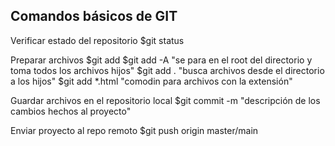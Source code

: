 ## Comandos básicos de GIT

Verificar estado del repositorio
    $git status


Preparar archivos
    $git add <file>
    $git add -A "se para en el root del directorio y toma todos los archivos hijos"
    $git add . "busca archivos desde el directorio a los hijos"
    $git add *.html "comodin para archivos con la extensión"


Guardar archivos en el repositorio local
    $git commit -m "descripción de los cambios hechos al proyecto"


Enviar proyecto al repo remoto
    $git push origin master/main